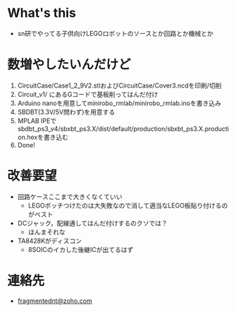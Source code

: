 # What's this

* sn研でやってる子供向けLEGOロボットのソースとか回路とか機械とか

# 数増やしたいんだけど

1. CircuitCase/Case1_2_9V2.stlおよびCircuitCase/Cover3.ncdを印刷/切削
1. Circuit_v1/ にあるGコードで基板削ってはんだ付け
1. Arduino nanoを用意してminirobo_rmlab/minirobo_rmlab.inoを書き込み
1. SBDBT(3.3V/5V問わず)を用意する
1. MPLAB IPEで sbdbt_ps3_v4/sbxbt_ps3.X/dist/default/production/sbxbt_ps3.X.production.hexを書き込む
1. Done!

# 改善要望

* 回路ケースここまで大きくなくていい
  * LEGOポッチつけたのは大失敗なので消して適当なLEGO板貼り付けるのがベスト
* DCジャック，配線通してはんだ付けするのクソでは？
  * ほんまそれな
* TA8428Kがディスコン
  * 8SOICのイカした後継ICが出てるはず

# 連絡先

* fragmentednt@zoho.com

